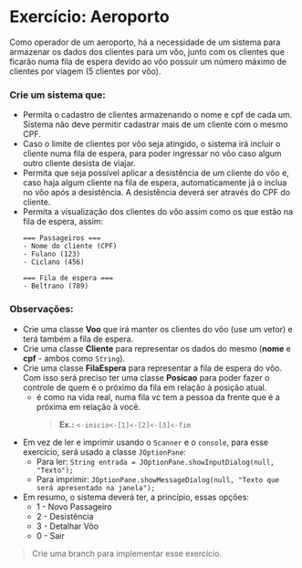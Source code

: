 # Exercício: Aeroporto

Como operador de um aeroporto, há a necessidade de um sistema para armazenar os dados dos clientes para um vôo, junto com os clientes que ficarão numa fila de espera devido ao vôo possuir um número máximo de clientes por viagem (5 clientes por vôo).

### Crie um sistema que:

- Permita o cadastro de clientes armazenando o nome e cpf de cada um. Sistema não deve permitir cadastrar mais de um cliente com o mesmo CPF.
- Caso o limite de clientes por vôo seja atingido, o sistema irá incluir o cliente numa fila de espera, para poder ingressar no vôo caso algum outro cliente desista de viajar.
- Permita que seja possível aplicar a desistência de um cliente do vôo e, caso haja algum cliente na fila de espera, automaticamente já o inclua no vôo após a desistência. A desistência deverá ser através do CPF do cliente.
- Permita a visualização dos clientes do vôo assim como os que estão na fila de espera, assim:
  ```
  === Passageiros ===
  - Nome do cliente (CPF)
  - Fulano (123)
  - Ciclano (456)
  
  === Fila de espera ===
  - Beltrano (789)
  ```

### Observações:
- Crie uma classe **Voo** que irá manter os clientes do vôo (use um vetor) e terá também a fila de espera.
- Crie uma classe **Cliente** para representar os dados do mesmo (**nome** e **cpf** - ambos como `String`).
- Crie uma classe **FilaEspera** para representar a fila de espera do vôo. Com isso será preciso ter uma classe **Posicao** para poder fazer o controle de quem é o próximo da fila em relação à posição atual.
  - é como na vida real, numa fila vc tem a pessoa da frente que é a próxima em relação à você.
    >   **Ex.:** `<-inicio<-[1]<-[2]<-[3]<-fim`
- Em vez de ler e imprimir usando o `Scanner` e o `console`, para esse exercício, será usado a classe `JOptionPane`:
  - Para ler: `String entrada = JOptionPane.showInputDialog(null, "Texto");`
  - Para imprimir: `JOptionPane.showMessageDialog(null, "Texto que será apresentado na janela");`
- Em resumo, o sistema deverá ter, a princípio, essas opções:
  - 1 - Novo Passageiro
  - 2 - Desistência
  - 3 - Detalhar Vôo
  - 0 - Sair

> Crie uma branch para implementar esse exercício.
